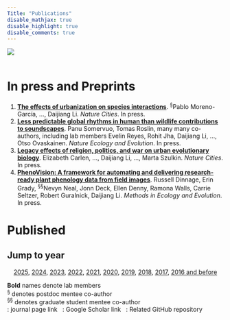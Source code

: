 ```yaml
---
Title: "Publications"
disable_mathjax: true
disable_highlight: true
disable_comments: true
---
```


<div id="widerimg">
    <img src="/images/journal_covers.jpeg">
</div>

<br>

<center>
<a target="_blank" href="https://scholar.google.com/citations?user=0I2wXJQAAAAJ&hl=en"><i class="ai ai-google-scholar ai-2x"></i></a> 
<a target="_blank" href="https://www.researchgate.net/profile/Daijiang_Li"><i class="ai ai-researchgate ai-2x"></i></a> 
<a target="_blank" href="https://publons.com/a/719613/"><i class="ai ai-publons ai-2x"></i></a>
</center>


# In press and Preprints

<ol>

<li> <a href="" target="_blank" title=""><b>The effects of urbanization on species interactions</b></a>. <sup>§</sup>Pablo Moreno-García, ..., Daijiang Li. <i>Nature Cities</i>. In press.</li>

<li> <a href="" target="_blank" title=""><b>Less predictable global rhythms in human than wildlife contributions to soundscapes</b></a>. Panu Somervuo, Tomas Roslin, many many co-authors, including lab members Evelin Reyes, Rohit Jha, Daijiang Li, ..., Otso Ovaskainen. <i>Nature Ecology and Evolution</i>. In press.</li>

<li> <a href="" target="_blank" title=""><b>Legacy effects of religion, politics, and war on urban evolutionary biology</b></a>. Elizabeth Carlen, ..., Daijiang Li, ..., Marta Szulkin. <i>Nature Cities</i>. In press.</li>

<li> <a href="https://besjournals.onlinelibrary.wiley.com/doi/full/10.1111/2041-210X.70081" target="_blank" title=""><b>PhenoVision: A framework for automating and delivering research-ready plant phenology data from field images</b></a>. Russell Dinnage, Erin Grady, <sup>§§</sup>Nevyn Neal, Jonn Deck, Ellen Denny, Ramona Walls, Carrie Seltzer, Robert Guralnick, Daijiang Li. <i>Methods in Ecology and Evolution</i>. In press.</li>

</ol>





# Published

## Jump to year

<div style="text-align: center;">

[2025](#2025), [2024](#2024), [2023](#2023), [2022](#2022), [2021](#2021), [2020](#2020), [2019](#2019), [2018](#2018), [2017](#2017), [2016 and before](#2016)

</div>

**Bold** names denote lab members  
<sup>§</sup> denotes postdoc mentee co-author  
<sup>§§</sup> denotes graduate student mentee co-author  
<i class="ai ai-doi"></i>: journal page link &nbsp; <i class="ai ai-google-scholar"></i>: Google Scholar link &nbsp;  <i class="fab fa-github"></i>: Related GitHub repository  
